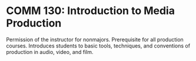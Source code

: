 # COMM 130: Introduction to Media Production

Permission of the instructor for nonmajors. Prerequisite for all production courses. Introduces students to basic tools, techniques, and conventions of production in audio, video, and film.